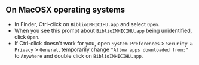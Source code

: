 ## On MacOSX operating systems
* In Finder, Ctrl-click on `BiblioIMHICIHU.app` and select `Open`.
* When you see this prompt about `BiblioIMHICIHU.app` being unidentified, click `Open`.
* If Ctrl-click doesn't work for you, open `System Preferences` > `Security & Privacy` > `General`, temporarily change `"Allow apps downloaded from:"` to `Anywhere` and double click on `BiblioIMHICIHU.app`.